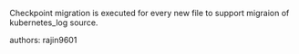 Checkpoint migration is executed for every new file to support migraion of kubernetes_log source.

authors: rajin9601
